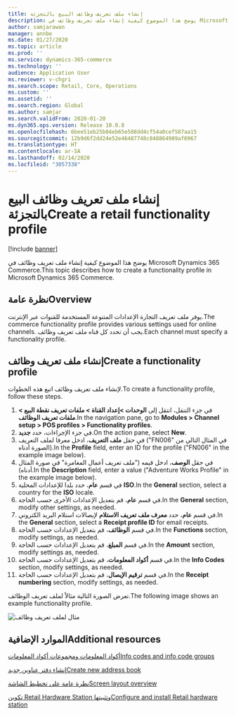 ```yaml
---
title: إنشاء ملف تعريف وظائف البيع بالتجزئة
description: يوضح هذا الموضوع كيفية إنشاء ملف تعريف وظائف في Microsoft Dynamics 365 Commerce.
author: samjarawan
manager: annbe
ms.date: 01/27/2020
ms.topic: article
ms.prod: ''
ms.service: dynamics-365-commerce
ms.technology: ''
audience: Application User
ms.reviewer: v-chgri
ms.search.scope: Retail, Core, Operations
ms.custom: ''
ms.assetid: ''
ms.search.region: Global
ms.author: samjar
ms.search.validFrom: 2020-01-20
ms.dyn365.ops.version: Release 10.0.8
ms.openlocfilehash: 6bee51eb25b04eb65e588dd4cf54a0cef587aa15
ms.sourcegitcommit: 12b9d6f2dd24e52e46487748c848864909af6967
ms.translationtype: HT
ms.contentlocale: ar-SA
ms.lasthandoff: 02/14/2020
ms.locfileid: "3057338"
---
```

# <a name="create-a-retail-functionality-profile"></a><span data-ttu-id="82e1e-103">إنشاء ملف تعريف وظائف البيع بالتجزئة</span><span class="sxs-lookup"><span data-stu-id="82e1e-103">Create a retail functionality profile</span></span>


[!include [banner](includes/banner.md)]

<span data-ttu-id="82e1e-104">يوضح هذا الموضوع كيفية إنشاء ملف تعريف وظائف في Microsoft Dynamics 365 Commerce.</span><span class="sxs-lookup"><span data-stu-id="82e1e-104">This topic describes how to create a functionality profile in Microsoft Dynamics 365 Commerce.</span></span>

## <a name="overview"></a><span data-ttu-id="82e1e-105">نظرة عامة</span><span class="sxs-lookup"><span data-stu-id="82e1e-105">Overview</span></span>

<span data-ttu-id="82e1e-106">يوفر ملف تعريف التجارة الإعدادات المتنوعة المستخدمة للقنوات عبر الإنترنت.</span><span class="sxs-lookup"><span data-stu-id="82e1e-106">The commerce functionality profile provides various settings used for online channels.</span></span> <span data-ttu-id="82e1e-107">يجب أن تحدد كل قناه ملف تعريف وظائف.</span><span class="sxs-lookup"><span data-stu-id="82e1e-107">Each channel must specify a functionality profile.</span></span>

## <a name="create-a-functionality-profile"></a><span data-ttu-id="82e1e-108">إنشاء ملف تعريف وظائف</span><span class="sxs-lookup"><span data-stu-id="82e1e-108">Create a functionality profile</span></span>

<span data-ttu-id="82e1e-109">لإنشاء ملف تعريف وظائف اتبع هذه الخطوات.</span><span class="sxs-lookup"><span data-stu-id="82e1e-109">To create a functionality profile, follow these steps.</span></span>

1. <span data-ttu-id="82e1e-110">في جزء التنقل، انتقل إلى **الوحدات \>إعداد القناة \> ملفات تعريف نقطة البيع \> ملفات تعريف الوظائف**.</span><span class="sxs-lookup"><span data-stu-id="82e1e-110">In the navigation pane, go to **Modules \> Channel setup \> POS profiles \> Functionality profiles**.</span></span>
1. <span data-ttu-id="82e1e-111">في جزء الإجراءات، حدد **جديد**.</span><span class="sxs-lookup"><span data-stu-id="82e1e-111">On the action pane, select **New**.</span></span>
1. <span data-ttu-id="82e1e-112">في حقل **ملف التعريف**، ادخل معرفا لملف التعريف ("FN006" في المثال التالي من الصورة أدناه).</span><span class="sxs-lookup"><span data-stu-id="82e1e-112">In the **Profile** field, enter an ID for the profile ("FN006" in the example image below).</span></span>
1. <span data-ttu-id="82e1e-113">في حقل **الوصف**، ادخل قيمه ("ملف تعريف أعمال المغامرة" في صورة المثال أدناه).</span><span class="sxs-lookup"><span data-stu-id="82e1e-113">In the **Description** field, enter a value ("Adventure Works Profile" in the example image below).</span></span>
1. <span data-ttu-id="82e1e-114">في قسم **عام**، حدد بلدا للإعدادات المحلية **ISO**.</span><span class="sxs-lookup"><span data-stu-id="82e1e-114">In the **General** section, select a country for the **ISO** locale.</span></span>
1. <span data-ttu-id="82e1e-115">في قسم **عام**، قم بتعديل الإعدادات الأخرى حسب الحاجة.</span><span class="sxs-lookup"><span data-stu-id="82e1e-115">In the **General** section, modify other settings, as needed.</span></span>
1. <span data-ttu-id="82e1e-116">في قسم **عام**، حدد **معرف ملف تعريف الاستلام**  لإيصالات استلام البريد الكتروني.</span><span class="sxs-lookup"><span data-stu-id="82e1e-116">In the **General** section, select a **Receipt profile ID** for email receipts.</span></span>
1. <span data-ttu-id="82e1e-117">في قسم **الوظائف**، قم بتعديل الإعدادات حسب الحاجة.</span><span class="sxs-lookup"><span data-stu-id="82e1e-117">In the **Functions** section, modify settings, as needed.</span></span>
1. <span data-ttu-id="82e1e-118">في قسم **المبلغ**، قم بتعديل الإعدادات حسب الحاجة.</span><span class="sxs-lookup"><span data-stu-id="82e1e-118">In the **Amount** section, modify settings as, needed.</span></span>
1. <span data-ttu-id="82e1e-119">في قسم **أكواد المعلومات**، قم بتعديل الإعدادات حسب الحاجة.</span><span class="sxs-lookup"><span data-stu-id="82e1e-119">In the **Info Codes** section, modify settings, as needed.</span></span>
1. <span data-ttu-id="82e1e-120">في قسم **ترقيم الإيصال**، قم بتعديل الإعدادات حسب الحاجة.</span><span class="sxs-lookup"><span data-stu-id="82e1e-120">In the **Receipt numbering** section, modify settings, as needed.</span></span> 
  
<span data-ttu-id="82e1e-121">تعرض الصورة التالية مثالاً لملف تعريف الوظائف.</span><span class="sxs-lookup"><span data-stu-id="82e1e-121">The following image shows an example functionality profile.</span></span>
  
![مثال لملف تعريف وظائف](media/retail-functionality-profile.png)

## <a name="additional-resources"></a><span data-ttu-id="82e1e-123">الموارد الإضافية</span><span class="sxs-lookup"><span data-stu-id="82e1e-123">Additional resources</span></span>

[<span data-ttu-id="82e1e-124">أكواد المعلومات ومجموعات أكواد المعلومات</span><span class="sxs-lookup"><span data-stu-id="82e1e-124">Info codes and info code groups</span></span>](info-codes-retail.md)           

[<span data-ttu-id="82e1e-125">إنشاء دفتر عناوين جديد</span><span class="sxs-lookup"><span data-stu-id="82e1e-125">Create new address book</span></span>](new-address-book.md) 

[<span data-ttu-id="82e1e-126">نظرة عامة على تخطيط الشاشة</span><span class="sxs-lookup"><span data-stu-id="82e1e-126">Screen layout overview</span></span>](pos-screen-layouts.md)       

[<span data-ttu-id="82e1e-127">تكوين Retail Hardware Station وتثبيتها</span><span class="sxs-lookup"><span data-stu-id="82e1e-127">Configure and install Retail hardware station</span></span>](retail-hardware-station-configuration-installation.md) 
